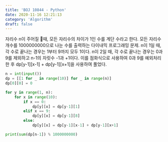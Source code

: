 ```yaml
---
title: 'BOJ 10844 - Python'
date: 2020-11-16 12:21:13
category: 'Algorithm'
draft: false
---
```

자리수 n이 주어질 때, 모든 자리수의 차이가 1인 수를 계단 수라고 한다. 모든 자리수 개수를 1000000000으로 나눈 수를 출력하는 다이내믹 프로그래밍 문제. n이 1일 때, 각 수로 끝나는 경우는 1부터 9까지 모두 1이다. n이 2일 때, 각 수로 끝나는 경우는 0과 9를 제외하고 n-1의 자릿수 -1과 +1이다. 이를 점화식으로 사용하여 0과 9를 예외처리한 후 dp[y-1][x-1] + dp[y-1][x+1]을 사용하여 풀었다.
```python
n = int(input())
dp = [[1 for _ in range(10)] for _ in range(n)]
dp[0][0] = 0

for y in range(1, n):
    for x in range(10):
        if x == 0:
            dp[y][x] = dp[y-1][1]
        elif x == 9:
            dp[y][x] = dp[y-1][8]
        else:
            dp[y][x] = dp[y-1][x-1] + dp[y-1][x+1]

print(sum(dp[n-1]) % 1000000000)

```